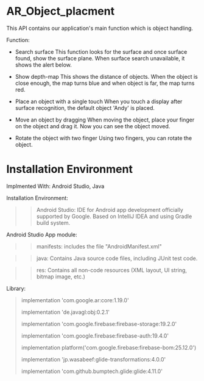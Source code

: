# AR_Object_placment

This API contains our application's main function which is object handling.

Function:

- Search surface
This function looks for the surface and once surface found, show the surface plane. When surface search unavailable, it shows the alert below.

- Show depth-map
This shows the distance of objects. When the object is close enough, the map turns blue and when object is far, the map turns red.

- Place an object with a single touch
When you touch a display after surface recognition, the default object 'Andy' is placed.

- Move an object by dragging
When moving the object, place your finger on the object and drag it. Now you can see the object moved.

- Rotate the object with two finger
Using two fingers, you can rotate the object.


# Installation Environment

Implmented With: Android Studio, Java

Installation Environment:

>> Android Studio: IDE for Android app development officially supported by Google. Based on IntelliJ IDEA and using Gradle build system.

Android Studio App module:
>> manifests: includes the file "AndroidManifest.xml"

>> java: Contains Java source code files, including JUnit test code.

>> res: Contains all non-code resources (XML layout, UI string, bitmap image, etc.)

Library:

> implementation 'com.google.ar:core:1.19.0'
>
> implementation 'de.javagl:obj:0.2.1'
>
> implementation 'com.google.firebase:firebase-storage:19.2.0'
>
> implementation 'com.google.firebase:firebase-auth:19.4.0'
>
> implementation platform('com.google.firebase:firebase-bom:25.12.0')
>
> implementation 'jp.wasabeef:glide-transformations:4.0.0'
>
> implementation 'com.github.bumptech.glide:glide:4.11.0'


